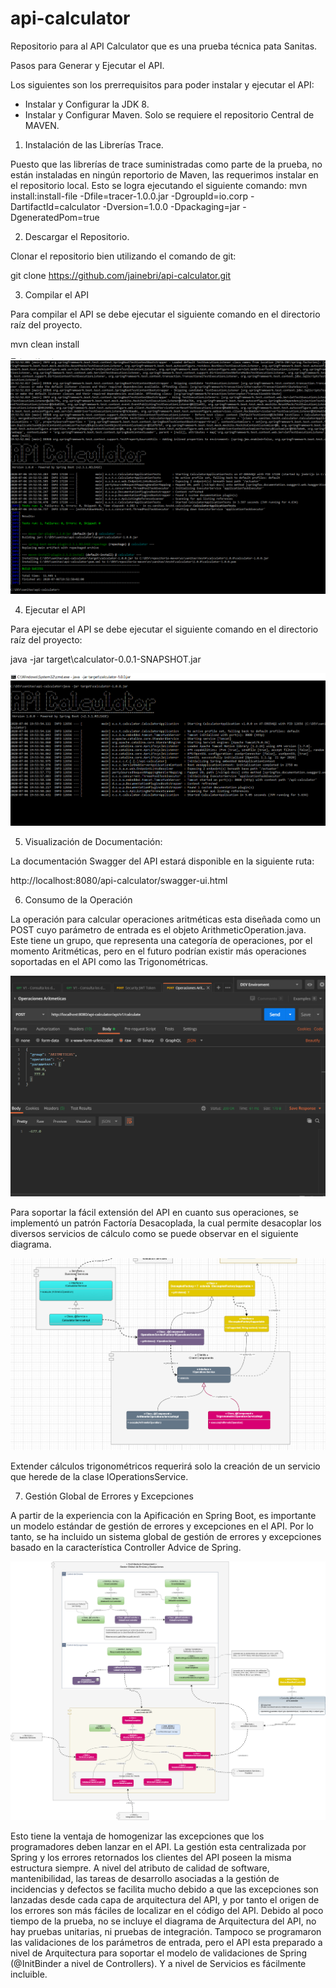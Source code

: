 # api-calculator

Repositorio para al API Calculator que es una prueba técnica pata Sanitas.


Pasos para Generar y Ejecutar el API.

Los siguientes son los prerrequisitos para poder instalar y ejecutar el API:

- Instalar y Configurar la JDK 8.
- Instalar y Configurar Maven. Solo se requiere el repositorio Central de MAVEN.

1. Instalación de las Librerías Trace.

Puesto que las librerías de trace suministradas como parte de la prueba, no están instaladas en ningún reportorio de Maven, las requerimos instalar en el repositorio local. Esto se logra ejecutando el siguiente comando:
mvn install:install-file -Dfile=tracer-1.0.0.jar -DgroupId=io.corp -DartifactId=calculator -Dversion=1.0.0 -Dpackaging=jar -DgeneratedPom=true

2. Descargar el Repositorio.

Clonar el repositorio bien utilizando el comando de git:

git clone https://github.com/jainebri/api-calculator.git

3. Compilar el API

Para compilar el API se debe ejecutar el siguiente comando en el directorio raíz del proyecto.

mvn clean install

![Compilar API](https://github.com/jainebri/api-calculator/blob/develop/images/01-Compliar.png)

4. Ejecutar el API

Para ejecutar el API se debe ejecutar el siguiente comando en el directorio raíz del proyecto:

java -jar target\calculator-0.0.1-SNAPSHOT.jar

![Compilar API](https://github.com/jainebri/api-calculator/blob/develop/images/02-Ejecutar.png)

5. Visualización de Documentación:

La documentación Swagger del API estará disponible en la siguiente ruta:

http://localhost:8080/api-calculator/swagger-ui.html

6. Consumo de la Operación

La operación para calcular operaciones aritméticas esta diseñada como un POST cuyo parámetro de entrada es el objeto ArithmeticOperation.java. Este tiene un grupo, que representa una categoría de operaciones, por el momento Aritméticas, pero en el futuro podrían existir más operaciones soportadas en el API como las Trigonométricas.

![Compilar API](https://github.com/jainebri/api-calculator/blob/develop/images/03-Postman.png)

Para soportar la fácil extensión del API en cuanto sus operaciones, se implementó un patrón Factoría Desacoplada, la cual permite desacoplar los diversos servicios de cálculo como se puede observar en el siguiente diagrama.

![Decoupled Factory](https://github.com/jainebri/api-calculator/blob/develop/images/05-Decoupled-Factory.png)

Extender cálculos trigonométricos requerirá solo la creación de un servicio que herede de la clase IOperationsService.

7. Gestión Global de Errores y Excepciones

A partir de la experiencia con la Apificación en Spring Boot, es importante un modelo estándar de gestión de errores y excepciones en el API. Por lo tanto, se ha incluido un sistema global de gestión de errores y excepciones basado en la característica Controller Advice de Spring.

![Gestión Global de Errores y Excepciones](https://github.com/jainebri/api-calculator/blob/develop/images/04-Gestion-Global-Errores-Excepciones-Global%20Exceptions.png)

Esto tiene la ventaja de homogenizar las excepciones que los programadores deben lanzar en el API.
La gestión esta centralizada por Spring y los errores retornados los clientes del API poseen la misma estructura siempre.
A nivel del atributo de calidad de software, mantenibilidad, las tareas de desarrollo asociadas a la gestión de incidencias y defectos se facilita mucho debido a que las excepciones son lanzadas desde cada capa de arquitectura del API, y por tanto el origen de los errores son más fáciles de localizar en el código del API.
Debido al poco tiempo de la prueba, no se incluye el diagrama de Arquitectura del API, no hay pruebas unitarias, ni pruebas de integración. Tampoco se programaron las validaciones de los parámetros de entrada, pero el API esta preparado a nivel de Arquitectura para soportar el modelo de validaciones de Spring (@InitBinder a nivel de Controllers). Y a nivel de Servicios es fácilmente incluible. 
